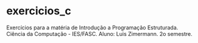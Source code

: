 # exercicios_c

Exercícios para a matéria de Introdução a Programação Estruturada.
Ciência da Computação - IES/FASC.
Aluno: Luis Zimermann.
2o semestre.
